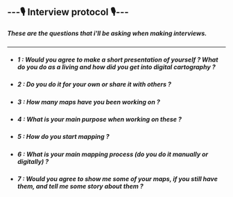 ## ---🎙️ Interview protocol 🎙️---

##### These are the questions that i'll be asking when making interviews.

---

- ##### 1 : Would you agree to make a short presentation of yourself ? What do you do as a living and how did you get into digital cartography ?

- ##### 2 : Do you do it for your own or share it with others ?

- ##### 3 : How many maps have you been working on ?
 
- ##### 4 : What is your main purpose when working on these ?
 
- ##### 5 : How do you start mapping ?

- ##### 6 : What is your main mapping process (do you do it manually or digitally) ?

- ##### 7 : Would you agree to show me some of your maps, if you still have them, and tell me some story about them ?
